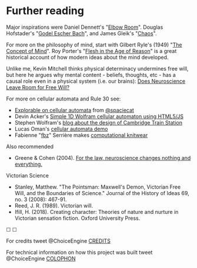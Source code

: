 # Further reading

Major inspirations were Daniel Dennett's "[Elbow Room](https://en.wikipedia.org/wiki/Elbow_Room_(book)
)". Douglas Hofstader's "[Godel Escher Bach](https://en.wikipedia.org/wiki/G%C3%B6del,_Escher,_Bach)", and James Gleik's "[Chaos](https://en.wikipedia.org/wiki/Chaos:_Making_a_New_Science)".

For more on the philosophy of mind, start with Gilbert Ryle's (1949) "[The Concept of Mind](https://en.wikipedia.org/wiki/The_Concept_of_Mind)". Roy Porter's "[Flesh in the Age of Reason](https://www.goodreads.com/book/show/479533.Flesh_in_the_Age_of_Reason)" is a great historical account of how modern ideas about the mind developed.

Unlike me, Kevin Mitchell thinks physical determinacy undermines free will, but here he argues why mental content - beliefs, thoughts, etc - has a causal role even in a physical system (i.e. our brains): [Does Neuroscience Leave Room for Free Will?](https://www.sciencedirect.com/science/article/pii/S0166223618301553)

For more on cellular automata and Rule 30 see:
 * [Explorable on cellular automata](https://spaciecat.github.io/cells/) from [@spaciecat](https://twitter.com/spaciecat)
 * Devin Acker's [Simple 1D Wolfram cellular automaton using HTML5/JS ](http://devinacker.github.io/celldemo/)
 * Stephen Wolfram's [blog about the design of Cambridge Train Station](http://blog.stephenwolfram.com/2017/06/oh-my-gosh-its-covered-in-rule-30s/)
* Lucas Oman's [cellular automata demo](http://lucasoman.com/files/projects/caeditor/caed.php)
* Fabienne "[fbz](https://twitter.com/fbz)" Serrière makes [computational knitwear](https://twitter.com/knityak)

Also recommended
* Greene & Cohen (2004). [For the law, neuroscience changes nothing and everything.](https://www.ncbi.nlm.nih.gov/pmc/articles/PMC1693457/)

Victorian Science
* Stanley, Matthew. "The Pointsman: Maxwell's Demon, Victorian Free Will, and the Boundaries of Science." Journal of the History of Ideas 69, no. 3 (2008): 467-91.
* Reed, J. R. (1989). Victorian will.
* Ifill, H. (2018). Creating character: Theories of nature and nurture in Victorian sensation fiction. Oxford University Press.

&#9744; &#9744;

For credits tweet @ChoiceEngine [CREDITS](https://twitter.com/intent/tweet?text=@ChoiceEngine%20CREDITS)

For technical information on how this project was built tweet @ChoiceEngine [COLOPHON](https://twitter.com/intent/tweet?text=@ChoiceEngine%20COLOPHON)
